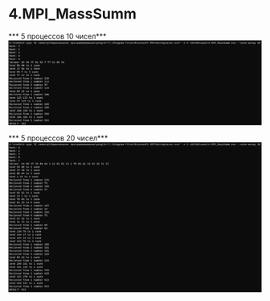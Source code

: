 # 4.MPI_MassSumm

*** 5 процессов 10 чисел***  
![](https://github.com/shaidertw/4.MPI_MassSumm/blob/master/5proc10size.png)

*** 5 процессов 20 чисел***  
![](https://github.com/shaidertw/4.MPI_MassSumm/blob/master/5proc20size.png)